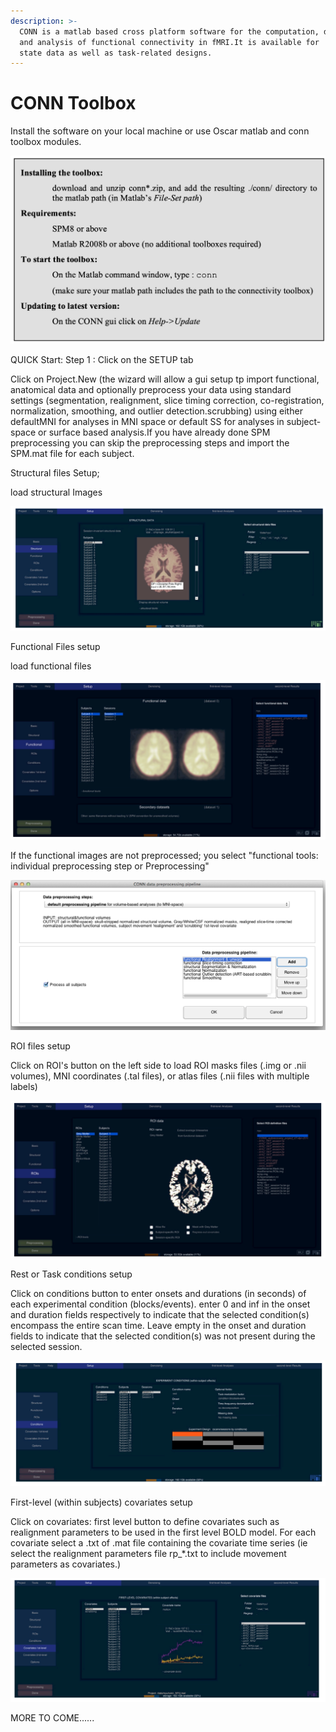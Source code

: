```yaml
---
description: >-
  CONN is a matlab based cross platform software for the computation, display
  and analysis of functional connectivity in fMRI.It is available for  restng
  state data as well as task-related designs.
---
```


# CONN Toolbox

Install the software on your local machine or use Oscar matlab and conn toolbox modules.

![](<../.gitbook/assets/Screen Shot 2020-09-14 at 4.28.01 PM.png>)

&#x20;QUICK Start: Step 1 : Click on the SETUP tab

&#x20;              Click on Project.New (the wizard will allow a gui setup tp import functional, anatomical data and optionally preprocess your data using standard settings (segmentation, realignment, slice timing correction, co-registration, normalization, smoothing, and outlier detection.scrubbing) using either defaultMNI for analyses in MNI space or default SS for analyses in subject-space or surface based analysis.If you have already done SPM preprocessing you can skip the preprocessing steps and import the SPM.mat file for each subject.

Structural files Setup;

load structural Images

![](<../.gitbook/assets/Screen Shot 2020-09-14 at 5.45.21 PM.png>)

Functional Files setup

load functional files

![](<../.gitbook/assets/Screen Shot 2020-09-14 at 5.48.28 PM.png>)

If the functional images are not preprocessed; you select "functional tools: individual preprocessing step or Preprocessing"

![](<../.gitbook/assets/Screen Shot 2020-09-14 at 5.53.24 PM.png>)

ROI files setup

Click on ROI's button on the left side to load ROI masks files  (.img or .nii volumes), MNI coordinates (.tal files), or atlas files (.nii files with multiple labels)

![](<../.gitbook/assets/Screen Shot 2020-09-14 at 5.57.26 PM.png>)

Rest or Task conditions setup

Click on conditions button to enter onsets and durations (in seconds) of each experimental condition (blocks/events). enter 0 and inf in the onset and duration fields respectively to indicate that the selected condition(s) encompass the entire scan time. Leave empty in the onset and duration fields to indicate that the selected condition(s) was not present during the selected session.

![](<../.gitbook/assets/Screen Shot 2020-09-14 at 6.07.36 PM.png>)

First-level (within subjects) covariates setup

Click on covariates: first level button to define covariates such as realignment parameters to be used in the first level BOLD model. For each covariate select a .txt of .mat file containing the covariate time series (ie select the realignment parameters file rp\_\*.txt to include movement parameters as covariates.)

![](<../.gitbook/assets/Screen Shot 2020-09-14 at 6.11.56 PM.png>)

MORE TO COME......
